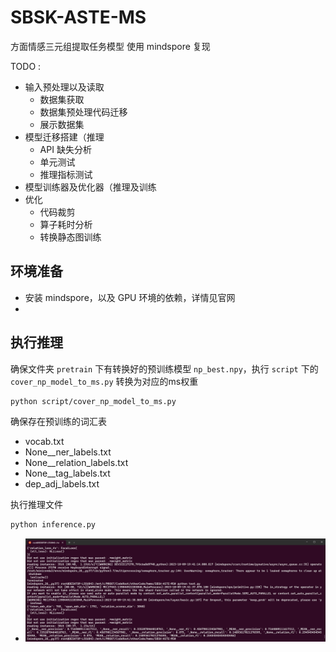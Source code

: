 # SBSK-ASTE-MS

方面情感三元组提取任务模型
使用 mindspore 复现

TODO :
- 输入预处理以及读取
    + 数据集获取
    + 数据集预处理代码迁移
    + 展示数据集
- 模型迁移搭建（推理
    + API 缺失分析
    + 单元测试
    + 推理指标测试
- 模型训练器及优化器（推理及训练
- 优化
    + 代码裁剪
    + 算子耗时分析
    + 转换静态图训练
## 环境准备
- 安装 mindspore，以及 GPU 环境的依赖，详情见官网
- 

## 执行推理

确保文件夹 `pretrain` 下有转换好的预训练模型 `np_best.npy`，执行 `script` 下的 `cover_np_model_to_ms.py` 转换为对应的ms权重
```sh
python script/cover_np_model_to_ms.py
```

确保存在预训练的词汇表
- vocab.txt
- None__ner_labels.txt  
- None__relation_labels.txt  
- None__tag_labels.txt  
- dep_adj_labels.txt

执行推理文件
```sh
python inference.py
```

- ![效果展示](./res/推理效果.png)